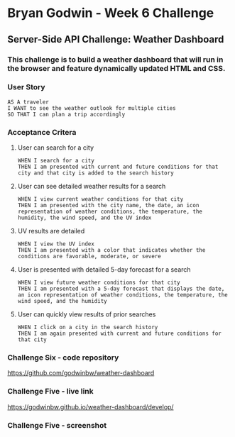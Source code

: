 # **Bryan Godwin - Week 6 Challenge**

## **Server-Side API Challenge: Weather Dashboard**

### This challenge is to build a weather dashboard that will run in the browser and feature dynamically updated HTML and CSS.

### **User Story**

    AS A traveler
    I WANT to see the weather outlook for multiple cities
    SO THAT I can plan a trip accordingly

### **Acceptance Critera**

1.  User can search for a city

        WHEN I search for a city
        THEN I am presented with current and future conditions for that city and that city is added to the search history

2.  User can see detailed weather results for a search

        WHEN I view current weather conditions for that city
        THEN I am presented with the city name, the date, an icon representation of weather conditions, the temperature, the humidity, the wind speed, and the UV index

3.  UV results are detailed

        WHEN I view the UV index
        THEN I am presented with a color that indicates whether the conditions are favorable, moderate, or severe

4.  User is presented with detailed 5-day forecast for a search

        WHEN I view future weather conditions for that city
        THEN I am presented with a 5-day forecast that displays the date, an icon representation of weather conditions, the temperature, the wind speed, and the humidity

5.  User can quickly view results of prior searches

        WHEN I click on a city in the search history
        THEN I am again presented with current and future conditions for that city

### **Challenge Six - code repository**

<https://github.com/godwinbw/weather-dashboard>

### **Challenge Five - live link**

<https://godwinbw.github.io/weather-dashboard/develop/>

### **Challenge Five - screenshot**

<!--
<img src="./challenge_5_screenshot.png" style="width: 50%; height=auto;">
-->
